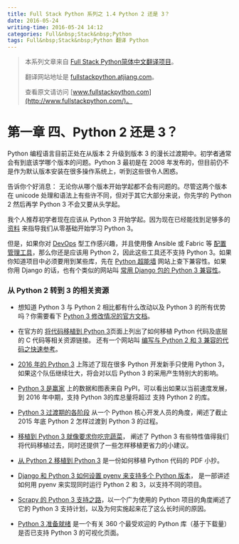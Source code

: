 ```yaml
---
title: Full Stack Python 系列之 1.4 Python 2 还是 3？
date: 2016-05-24
writing-time: 2016-05-24 14:12
categories: Full&nbsp;Stack&nbsp;Python
tags: Full&nbsp;Stack&nbsp;Python 翻译 Python
---
```


> 本系列文章来自 [Full Stack Python简体中文翻译项目](https://github.com/haiiiiiyun/fullstackpython.cn)。
>
> 翻译网站地址是 [fullstackpython.atjiang.com](http://fullstackpython.atjiang.com)。
>
> 查看原文请访问 [www.fullstackpython.com](http://www.fullstackpython.com/)。

# 第一章 四、Python 2 还是 3？

Python 编程语言目前正处在从版本 2 升级到版本 3 的漫长过渡期中。初学者通常会有到底该学哪个版本的问题。Python 3 最初是在 2008 年发布的，但目前仍不是作为默认版本安装在很多操作系统上，听到这些很令人困惑。

告诉你个好消息： 无论你从哪个版本开始学起都不会有问题的。尽管这两个版本在 unicode 处理和语法上有些许不同，但对于其它大部分来说，你先学的 Python 2 然后再学 Python 3 不会又要从头学起。

我个人推荐初学者现在应该从 Python 3 开始学起。因为现在已经能找到足够多的 [资料](http://fullstackpython.atjiang.com/best-python-resources.html) 来指导我们从零基础开始学习 Python 3。

但是，如果你对 [DevOps](http://baike.baidu.com/view/5705743.htm) 型工作感兴趣，并且使用像 Ansible 或 Fabric 等 [配置管理工具](http://fullstackpython.atjiang.com/configuration-management.html)，那么你还是应该用 Python 2，因此这些工具还不支持 Python 3。如果你知道项目中必须要用到某些库，先在 [Python 超能墙](https://python3wos.appspot.com/) 网站上查下兼容性。如果你用 Django 的话，也有个类似的网站叫 [常用 Django 包的 Python 3 兼容性](http://djangowos.com/)。


### 从 Python 2 转到 3 的相关资源
* 想知道 Python 3 与 Python 2 相比都有什么改动以及 Python 3 的所有优势吗？你需要看下 [Python 3 修改情况的官方文档](https://docs.python.org/3/whatsnew/index.html)。

* 在官方的 [将代码移植到 Python 3](https://wiki.python.org/moin/PortingToPy3k/)页面上列出了如何移植 Python 代码及底层的 C 代码等相关资源链接。 还有一个网站叫 [编写与 Python 2 和 3 兼容的代码之快速参考](https://wiki.python.org/moin/PortingToPy3k/BilingualQuickRef)。

* [2016 年的 Python 3](https://hynek.me/articles/python3-2016/) 上陈述了现在很多 Python 开发新手只使用 Python 3， 如果这个队伍继续壮大，将会对以后 Python 3 的采用产生特别大的影响。

* [Python 3 是赢家](https://blogs.msdn.microsoft.com/pythonengineering/2016/03/08/python-3-is-winning/) 上的数据和图表来自 PyPI，可以看出如果以当前速度发展，到 2016 年中期，支持 Python 3的库总量将超过 支持 Python 2 的库。

* [Python 3 过渡期的各阶段](http://www.snarky.ca/the-stages-of-the-python-3-transition) 从一个 Python 核心开发人员的角度，阐述了截止 2015 年底 Python 2 怎样过渡到 Python 3 的过程。

* [移植到 Python 3 就像要求你吃完蔬菜](http://nothingbutsnark.svbtle.com/porting-to-python-3-is-like-eating-your-vegetables)， 阐述了 Python 3 有些特性值得我们将代码移植过去，同时还提供了一些怎样移植更省力的小建议。

* [从 Python 2 移植到 Python 3](http://ptgmedia.pearsoncmg.com/imprint_downloads/informit/promotions/python/python2python3.pdf) 是一份如何移植 Python 代码的 PDF 小抄。

* [Django 和 Python 3 如何设置 pyenv 来支持多个 Python 版本](https://godjango.com/96-django-and-python-3-how-to-setup-pyenv-for-multiple-pythons/)， 是一部讲述如何用 pyenv 来实现同时运行 Python 2 和 3，以支持不同的项目。

* [Scrapy 的 Python 3 支持之路](http://blog.scrapinghub.com/2015/08/19/scrapy-on-the-road-to-python-3-support/)，以一个广为使用的 Python 项目的角度阐述了它的 Python 3 支持计划，以及为何实施起来花了这么长时间的原因。

* [Python 3 准备就绪](http://py3readiness.org/) 是一个有关 360 个最受欢迎的 Python 库（基于下载量）是否已支持 Python 3 的可视化页面。

